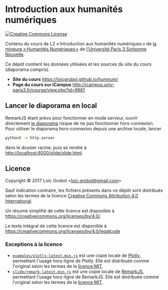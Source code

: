 Introduction aux humanités numériques
=====================================
<a rel="license" href="http://creativecommons.org/licenses/by/4.0/"><img alt="Creative Commons License" style="border-width:0" src="https://i.creativecommons.org/l/by/4.0/80x15.png" /></a>

Contenu du cours de L2 « Introduction aux humanités numériques » de [la mineure « Humanités Numériques »](http://www.univ-paris3.fr/mineure-humanites-numeriques-l2--451316.kjsp?RH=1178827308773) de [l'Université Paris 3 Sorbonne Nouvelle](http://www.univ-paris3.fr/).

Ce dépôt contient les données utilisées et les sources du site du cours (diaporama compris).

 - **Site du cours** <https://loicgrobol.github.io/humnum/>
 - **Page du cours sur iCampus** <http://icampus.univ-paris3.fr/course/view.php?id=9961>

## Lancer le diaporama en local
RemarkJS étant prévu pour fonctionner en mode serveur, ouvrir directement [le diaporama](slide/slide.html) risque de ne pas fonctionner hors-connexion.
Pour utiliser le diaporama hors-connexion depuis une archive locale, lancer

```bash
python3 -m http.server
```

dans le dossier racine, puis se rendre à <http://localhost:8000/slide/slide.html>.

## Licence
Copyright © 2017 Loïc Grobol \<loic.grobol@gmail.com\>

Sauf indication contraire, les fichiers présents dans ce dépôt sont distribués selon les termes de la licence [Creative Commons Attribution 4.0 International](https://creativecommons.org/licenses/by/4.0/).

Un résumé simplifié de cette licence est disponible à <https://creativecommons.org/licenses/by/4.0/>.

Le texte intégral de cette licence est disponible à <https://creativecommons.org/licenses/by/4.0/legalcode>

### Exceptions à la licence

  - [`examples/plotly-latest.min.js`](examples/plotly-latest.min.js) est une copie locale de [Plotly](https://plot.ly/javascript), permettant l'usage hors-ligne de Plotly. Elle est distribuée comme l'original selon les termes de la [licence MIT](https://github.com/plotly/plotly.js/blob/master/LICENSE).
  - [`slide/remark-latest.min.js`](slide/remark-latest.min.js) est une copie locale de [RemarkJS](https://remarkjs.com), permettant l'usage hors-ligne de RemarkJS. Elle est distribuée comme l'original selon les termes de la [licence MIT](https://github.com/gnab/remark/blob/develop/LICENSE).
